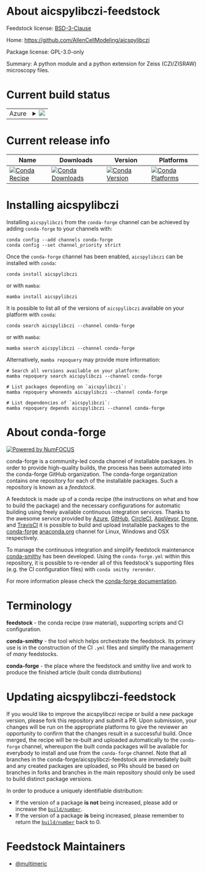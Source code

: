About aicspylibczi-feedstock
============================

Feedstock license: [BSD-3-Clause](https://github.com/conda-forge/aicspylibczi-feedstock/blob/main/LICENSE.txt)

Home: https://github.com/AllenCellModeling/aicspylibczi

Package license: GPL-3.0-only

Summary: A python module and a python extension for Zeiss (CZI/ZISRAW) microscopy files.

Current build status
====================


<table>
    
  <tr>
    <td>Azure</td>
    <td>
      <details>
        <summary>
          <a href="https://dev.azure.com/conda-forge/feedstock-builds/_build/latest?definitionId=23610&branchName=main">
            <img src="https://dev.azure.com/conda-forge/feedstock-builds/_apis/build/status/aicspylibczi-feedstock?branchName=main">
          </a>
        </summary>
        <table>
          <thead><tr><th>Variant</th><th>Status</th></tr></thead>
          <tbody><tr>
              <td>linux_64_python3.10.____cpython</td>
              <td>
                <a href="https://dev.azure.com/conda-forge/feedstock-builds/_build/latest?definitionId=23610&branchName=main">
                  <img src="https://dev.azure.com/conda-forge/feedstock-builds/_apis/build/status/aicspylibczi-feedstock?branchName=main&jobName=linux&configuration=linux%20linux_64_python3.10.____cpython" alt="variant">
                </a>
              </td>
            </tr><tr>
              <td>linux_64_python3.11.____cpython</td>
              <td>
                <a href="https://dev.azure.com/conda-forge/feedstock-builds/_build/latest?definitionId=23610&branchName=main">
                  <img src="https://dev.azure.com/conda-forge/feedstock-builds/_apis/build/status/aicspylibczi-feedstock?branchName=main&jobName=linux&configuration=linux%20linux_64_python3.11.____cpython" alt="variant">
                </a>
              </td>
            </tr><tr>
              <td>linux_64_python3.12.____cpython</td>
              <td>
                <a href="https://dev.azure.com/conda-forge/feedstock-builds/_build/latest?definitionId=23610&branchName=main">
                  <img src="https://dev.azure.com/conda-forge/feedstock-builds/_apis/build/status/aicspylibczi-feedstock?branchName=main&jobName=linux&configuration=linux%20linux_64_python3.12.____cpython" alt="variant">
                </a>
              </td>
            </tr><tr>
              <td>linux_64_python3.13.____cp313</td>
              <td>
                <a href="https://dev.azure.com/conda-forge/feedstock-builds/_build/latest?definitionId=23610&branchName=main">
                  <img src="https://dev.azure.com/conda-forge/feedstock-builds/_apis/build/status/aicspylibczi-feedstock?branchName=main&jobName=linux&configuration=linux%20linux_64_python3.13.____cp313" alt="variant">
                </a>
              </td>
            </tr><tr>
              <td>linux_64_python3.9.____cpython</td>
              <td>
                <a href="https://dev.azure.com/conda-forge/feedstock-builds/_build/latest?definitionId=23610&branchName=main">
                  <img src="https://dev.azure.com/conda-forge/feedstock-builds/_apis/build/status/aicspylibczi-feedstock?branchName=main&jobName=linux&configuration=linux%20linux_64_python3.9.____cpython" alt="variant">
                </a>
              </td>
            </tr><tr>
              <td>osx_64_python3.10.____cpython</td>
              <td>
                <a href="https://dev.azure.com/conda-forge/feedstock-builds/_build/latest?definitionId=23610&branchName=main">
                  <img src="https://dev.azure.com/conda-forge/feedstock-builds/_apis/build/status/aicspylibczi-feedstock?branchName=main&jobName=osx&configuration=osx%20osx_64_python3.10.____cpython" alt="variant">
                </a>
              </td>
            </tr><tr>
              <td>osx_64_python3.11.____cpython</td>
              <td>
                <a href="https://dev.azure.com/conda-forge/feedstock-builds/_build/latest?definitionId=23610&branchName=main">
                  <img src="https://dev.azure.com/conda-forge/feedstock-builds/_apis/build/status/aicspylibczi-feedstock?branchName=main&jobName=osx&configuration=osx%20osx_64_python3.11.____cpython" alt="variant">
                </a>
              </td>
            </tr><tr>
              <td>osx_64_python3.12.____cpython</td>
              <td>
                <a href="https://dev.azure.com/conda-forge/feedstock-builds/_build/latest?definitionId=23610&branchName=main">
                  <img src="https://dev.azure.com/conda-forge/feedstock-builds/_apis/build/status/aicspylibczi-feedstock?branchName=main&jobName=osx&configuration=osx%20osx_64_python3.12.____cpython" alt="variant">
                </a>
              </td>
            </tr><tr>
              <td>osx_64_python3.13.____cp313</td>
              <td>
                <a href="https://dev.azure.com/conda-forge/feedstock-builds/_build/latest?definitionId=23610&branchName=main">
                  <img src="https://dev.azure.com/conda-forge/feedstock-builds/_apis/build/status/aicspylibczi-feedstock?branchName=main&jobName=osx&configuration=osx%20osx_64_python3.13.____cp313" alt="variant">
                </a>
              </td>
            </tr><tr>
              <td>osx_64_python3.9.____cpython</td>
              <td>
                <a href="https://dev.azure.com/conda-forge/feedstock-builds/_build/latest?definitionId=23610&branchName=main">
                  <img src="https://dev.azure.com/conda-forge/feedstock-builds/_apis/build/status/aicspylibczi-feedstock?branchName=main&jobName=osx&configuration=osx%20osx_64_python3.9.____cpython" alt="variant">
                </a>
              </td>
            </tr><tr>
              <td>osx_arm64_python3.10.____cpython</td>
              <td>
                <a href="https://dev.azure.com/conda-forge/feedstock-builds/_build/latest?definitionId=23610&branchName=main">
                  <img src="https://dev.azure.com/conda-forge/feedstock-builds/_apis/build/status/aicspylibczi-feedstock?branchName=main&jobName=osx&configuration=osx%20osx_arm64_python3.10.____cpython" alt="variant">
                </a>
              </td>
            </tr><tr>
              <td>osx_arm64_python3.11.____cpython</td>
              <td>
                <a href="https://dev.azure.com/conda-forge/feedstock-builds/_build/latest?definitionId=23610&branchName=main">
                  <img src="https://dev.azure.com/conda-forge/feedstock-builds/_apis/build/status/aicspylibczi-feedstock?branchName=main&jobName=osx&configuration=osx%20osx_arm64_python3.11.____cpython" alt="variant">
                </a>
              </td>
            </tr><tr>
              <td>osx_arm64_python3.12.____cpython</td>
              <td>
                <a href="https://dev.azure.com/conda-forge/feedstock-builds/_build/latest?definitionId=23610&branchName=main">
                  <img src="https://dev.azure.com/conda-forge/feedstock-builds/_apis/build/status/aicspylibczi-feedstock?branchName=main&jobName=osx&configuration=osx%20osx_arm64_python3.12.____cpython" alt="variant">
                </a>
              </td>
            </tr><tr>
              <td>osx_arm64_python3.9.____cpython</td>
              <td>
                <a href="https://dev.azure.com/conda-forge/feedstock-builds/_build/latest?definitionId=23610&branchName=main">
                  <img src="https://dev.azure.com/conda-forge/feedstock-builds/_apis/build/status/aicspylibczi-feedstock?branchName=main&jobName=osx&configuration=osx%20osx_arm64_python3.9.____cpython" alt="variant">
                </a>
              </td>
            </tr><tr>
              <td>win_64_python3.10.____cpython</td>
              <td>
                <a href="https://dev.azure.com/conda-forge/feedstock-builds/_build/latest?definitionId=23610&branchName=main">
                  <img src="https://dev.azure.com/conda-forge/feedstock-builds/_apis/build/status/aicspylibczi-feedstock?branchName=main&jobName=win&configuration=win%20win_64_python3.10.____cpython" alt="variant">
                </a>
              </td>
            </tr><tr>
              <td>win_64_python3.11.____cpython</td>
              <td>
                <a href="https://dev.azure.com/conda-forge/feedstock-builds/_build/latest?definitionId=23610&branchName=main">
                  <img src="https://dev.azure.com/conda-forge/feedstock-builds/_apis/build/status/aicspylibczi-feedstock?branchName=main&jobName=win&configuration=win%20win_64_python3.11.____cpython" alt="variant">
                </a>
              </td>
            </tr><tr>
              <td>win_64_python3.12.____cpython</td>
              <td>
                <a href="https://dev.azure.com/conda-forge/feedstock-builds/_build/latest?definitionId=23610&branchName=main">
                  <img src="https://dev.azure.com/conda-forge/feedstock-builds/_apis/build/status/aicspylibczi-feedstock?branchName=main&jobName=win&configuration=win%20win_64_python3.12.____cpython" alt="variant">
                </a>
              </td>
            </tr><tr>
              <td>win_64_python3.13.____cp313</td>
              <td>
                <a href="https://dev.azure.com/conda-forge/feedstock-builds/_build/latest?definitionId=23610&branchName=main">
                  <img src="https://dev.azure.com/conda-forge/feedstock-builds/_apis/build/status/aicspylibczi-feedstock?branchName=main&jobName=win&configuration=win%20win_64_python3.13.____cp313" alt="variant">
                </a>
              </td>
            </tr><tr>
              <td>win_64_python3.9.____cpython</td>
              <td>
                <a href="https://dev.azure.com/conda-forge/feedstock-builds/_build/latest?definitionId=23610&branchName=main">
                  <img src="https://dev.azure.com/conda-forge/feedstock-builds/_apis/build/status/aicspylibczi-feedstock?branchName=main&jobName=win&configuration=win%20win_64_python3.9.____cpython" alt="variant">
                </a>
              </td>
            </tr>
          </tbody>
        </table>
      </details>
    </td>
  </tr>
</table>

Current release info
====================

| Name | Downloads | Version | Platforms |
| --- | --- | --- | --- |
| [![Conda Recipe](https://img.shields.io/badge/recipe-aicspylibczi-green.svg)](https://anaconda.org/conda-forge/aicspylibczi) | [![Conda Downloads](https://img.shields.io/conda/dn/conda-forge/aicspylibczi.svg)](https://anaconda.org/conda-forge/aicspylibczi) | [![Conda Version](https://img.shields.io/conda/vn/conda-forge/aicspylibczi.svg)](https://anaconda.org/conda-forge/aicspylibczi) | [![Conda Platforms](https://img.shields.io/conda/pn/conda-forge/aicspylibczi.svg)](https://anaconda.org/conda-forge/aicspylibczi) |

Installing aicspylibczi
=======================

Installing `aicspylibczi` from the `conda-forge` channel can be achieved by adding `conda-forge` to your channels with:

```
conda config --add channels conda-forge
conda config --set channel_priority strict
```

Once the `conda-forge` channel has been enabled, `aicspylibczi` can be installed with `conda`:

```
conda install aicspylibczi
```

or with `mamba`:

```
mamba install aicspylibczi
```

It is possible to list all of the versions of `aicspylibczi` available on your platform with `conda`:

```
conda search aicspylibczi --channel conda-forge
```

or with `mamba`:

```
mamba search aicspylibczi --channel conda-forge
```

Alternatively, `mamba repoquery` may provide more information:

```
# Search all versions available on your platform:
mamba repoquery search aicspylibczi --channel conda-forge

# List packages depending on `aicspylibczi`:
mamba repoquery whoneeds aicspylibczi --channel conda-forge

# List dependencies of `aicspylibczi`:
mamba repoquery depends aicspylibczi --channel conda-forge
```


About conda-forge
=================

[![Powered by
NumFOCUS](https://img.shields.io/badge/powered%20by-NumFOCUS-orange.svg?style=flat&colorA=E1523D&colorB=007D8A)](https://numfocus.org)

conda-forge is a community-led conda channel of installable packages.
In order to provide high-quality builds, the process has been automated into the
conda-forge GitHub organization. The conda-forge organization contains one repository
for each of the installable packages. Such a repository is known as a *feedstock*.

A feedstock is made up of a conda recipe (the instructions on what and how to build
the package) and the necessary configurations for automatic building using freely
available continuous integration services. Thanks to the awesome service provided by
[Azure](https://azure.microsoft.com/en-us/services/devops/), [GitHub](https://github.com/),
[CircleCI](https://circleci.com/), [AppVeyor](https://www.appveyor.com/),
[Drone](https://cloud.drone.io/welcome), and [TravisCI](https://travis-ci.com/)
it is possible to build and upload installable packages to the
[conda-forge](https://anaconda.org/conda-forge) [anaconda.org](https://anaconda.org/)
channel for Linux, Windows and OSX respectively.

To manage the continuous integration and simplify feedstock maintenance
[conda-smithy](https://github.com/conda-forge/conda-smithy) has been developed.
Using the ``conda-forge.yml`` within this repository, it is possible to re-render all of
this feedstock's supporting files (e.g. the CI configuration files) with ``conda smithy rerender``.

For more information please check the [conda-forge documentation](https://conda-forge.org/docs/).

Terminology
===========

**feedstock** - the conda recipe (raw material), supporting scripts and CI configuration.

**conda-smithy** - the tool which helps orchestrate the feedstock.
                   Its primary use is in the construction of the CI ``.yml`` files
                   and simplify the management of *many* feedstocks.

**conda-forge** - the place where the feedstock and smithy live and work to
                  produce the finished article (built conda distributions)


Updating aicspylibczi-feedstock
===============================

If you would like to improve the aicspylibczi recipe or build a new
package version, please fork this repository and submit a PR. Upon submission,
your changes will be run on the appropriate platforms to give the reviewer an
opportunity to confirm that the changes result in a successful build. Once
merged, the recipe will be re-built and uploaded automatically to the
`conda-forge` channel, whereupon the built conda packages will be available for
everybody to install and use from the `conda-forge` channel.
Note that all branches in the conda-forge/aicspylibczi-feedstock are
immediately built and any created packages are uploaded, so PRs should be based
on branches in forks and branches in the main repository should only be used to
build distinct package versions.

In order to produce a uniquely identifiable distribution:
 * If the version of a package **is not** being increased, please add or increase
   the [``build/number``](https://docs.conda.io/projects/conda-build/en/latest/resources/define-metadata.html#build-number-and-string).
 * If the version of a package **is** being increased, please remember to return
   the [``build/number``](https://docs.conda.io/projects/conda-build/en/latest/resources/define-metadata.html#build-number-and-string)
   back to 0.

Feedstock Maintainers
=====================

* [@multimeric](https://github.com/multimeric/)

